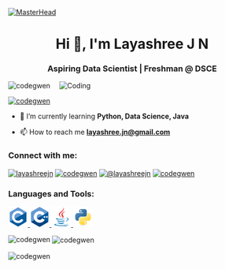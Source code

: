 [![MasterHead](https://user-images.githubusercontent.com/74038190/225813708-98b745f2-7d22-48cf-9150-083f1b00d6c9.gif)](https://rishavchanda.io)
<h1 align="center">Hi 👋, I'm Layashree J N</h1>
<h3 align="center">Aspiring Data Scientist | Freshman @ DSCE</h3>
<img align="right" alt="Coding" width="400" src="https://user-images.githubusercontent.com/74038190/236119160-976a0405-caa7-470c-9356-16d43402ea0a.gif">



<p align="left"> <img src="https://komarev.com/ghpvc/?username=codegwen&label=Profile%20views&color=0e75b6&style=flat" alt="codegwen" /> </p>

<p align="left"> <a href="https://github.com/ryo-ma/github-profile-trophy"><img src="https://github-profile-trophy.vercel.app/?username=codegwen" alt="codegwen" /></a> </p>

- 🌱 I’m currently learning **Python, Data Science, Java**

- 📫 How to reach me **layashree.jn@gmail.com**

<h3 align="left">Connect with me:</h3>
<p align="left">
<a href="https://linkedin.com/in/layashreejn" target="blank"><img align="center" src="https://raw.githubusercontent.com/rahuldkjain/github-profile-readme-generator/master/src/images/icons/Social/linked-in-alt.svg" alt="layashreejn" height="30" width="40" /></a>
<a href="https://kaggle.com/codegwen" target="blank"><img align="center" src="https://raw.githubusercontent.com/rahuldkjain/github-profile-readme-generator/master/src/images/icons/Social/kaggle.svg" alt="codegwen" height="30" width="40" /></a>
<a href="https://medium.com/@layashreejn" target="blank"><img align="center" src="https://raw.githubusercontent.com/rahuldkjain/github-profile-readme-generator/master/src/images/icons/Social/medium.svg" alt="@layashreejn" height="30" width="40" /></a>
<a href="https://www.leetcode.com/codegwen" target="blank"><img align="center" src="https://raw.githubusercontent.com/rahuldkjain/github-profile-readme-generator/master/src/images/icons/Social/leet-code.svg" alt="codegwen" height="30" width="40" /></a>
</p>

<h3 align="left">Languages and Tools:</h3>
<p align="left"> <a href="https://www.cprogramming.com/" target="_blank" rel="noreferrer"> <img src="https://raw.githubusercontent.com/devicons/devicon/master/icons/c/c-original.svg" alt="c" width="40" height="40"/> </a> <a href="https://www.w3schools.com/cpp/" target="_blank" rel="noreferrer"> <img src="https://raw.githubusercontent.com/devicons/devicon/master/icons/cplusplus/cplusplus-original.svg" alt="cplusplus" width="40" height="40"/> </a> <a href="https://www.java.com" target="_blank" rel="noreferrer"> <img src="https://raw.githubusercontent.com/devicons/devicon/master/icons/java/java-original.svg" alt="java" width="40" height="40"/> </a> <a href="https://www.python.org" target="_blank" rel="noreferrer"> <img src="https://raw.githubusercontent.com/devicons/devicon/master/icons/python/python-original.svg" alt="python" width="40" height="40"/> </a> </p>

<p><img align="left" src="https://github-readme-stats.vercel.app/api/top-langs?username=codegwen&show_icons=true&locale=en&layout=compact" alt="codegwen" /></p>

<p>&nbsp;<img align="center" src="https://github-readme-stats.vercel.app/api?username=codegwen&show_icons=true&locale=en" alt="codegwen" /></p>

<p><img align="center" src="https://github-readme-streak-stats.herokuapp.com/?user=codegwen&" alt="codegwen" /></p>

